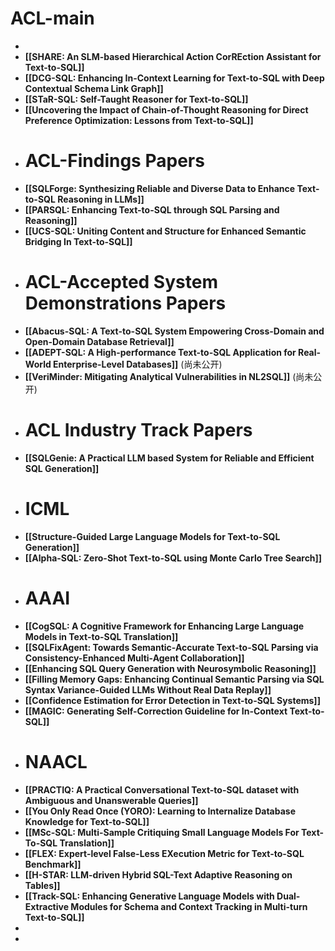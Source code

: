 # ACL-main
-
- **[[SHARE: An SLM-based Hierarchical Action CorREction Assistant for Text-to-SQL]]**
- **[[DCG-SQL: Enhancing In-Context Learning for Text-to-SQL with Deep Contextual Schema Link Graph]]**
- **[[STaR-SQL: Self-Taught Reasoner for Text-to-SQL]]**
- **[[Uncovering the Impact of Chain-of-Thought Reasoning for Direct Preference Optimization: Lessons from Text-to-SQL]]**
- # ACL-Findings Papers
- **[[SQLForge: Synthesizing Reliable and Diverse Data to Enhance Text-to-SQL Reasoning in LLMs]]**
- **[[PARSQL: Enhancing Text-to-SQL through SQL Parsing and Reasoning]]**
- **[[UCS-SQL: Uniting Content and Structure for Enhanced Semantic Bridging In Text-to-SQL]]**
- # ACL-Accepted System Demonstrations Papers
- **[[Abacus-SQL: A Text-to-SQL System Empowering Cross-Domain and Open-Domain Database Retrieval]]**
- **[[ADEPT-SQL: A High-performance Text-to-SQL Application for Real-World Enterprise-Level Databases]]** (尚未公开)
- **[[VeriMinder: Mitigating Analytical Vulnerabilities in NL2SQL]]** (尚未公开)
- # ACL Industry Track Papers
- **[[SQLGenie: A Practical LLM based System for Reliable and Efficient SQL Generation]]**
- # ICML
- **[[Structure-Guided Large Language Models for Text-to-SQL Generation]]**
- **[[Alpha-SQL: Zero-Shot Text-to-SQL using Monte Carlo Tree Search]]**
- # AAAI
- **[[CogSQL: A Cognitive Framework for Enhancing Large Language Models in Text-to-SQL Translation]]**
- **[[SQLFixAgent: Towards Semantic-Accurate Text-to-SQL Parsing via Consistency-Enhanced Multi-Agent Collaboration]]**
- **[[Enhancing SQL Query Generation with Neurosymbolic Reasoning]]**
- **[[Filling Memory Gaps: Enhancing Continual Semantic Parsing via SQL Syntax Variance-Guided LLMs Without Real Data Replay]]**
- **[[Confidence Estimation for Error Detection in Text-to-SQL Systems]]**
- **[[MAGIC: Generating Self-Correction Guideline for In-Context Text-to-SQL]]**
- # NAACL
- **[[PRACTIQ: A Practical Conversational Text-to-SQL dataset with Ambiguous and Unanswerable Queries]]**
- **[[You Only Read Once (YORO): Learning to Internalize Database Knowledge for Text-to-SQL]]**
- **[[MSc-SQL: Multi-Sample Critiquing Small Language Models For Text-To-SQL Translation]]**
- **[[FLEX: Expert-level False-Less EXecution Metric for Text-to-SQL Benchmark]]**
- **[[H-STAR: LLM-driven Hybrid SQL-Text Adaptive Reasoning on Tables]]**
- **[[Track-SQL: Enhancing Generative Language Models with Dual-Extractive Modules for Schema and Context Tracking in Multi-turn Text-to-SQL]]**
-
-